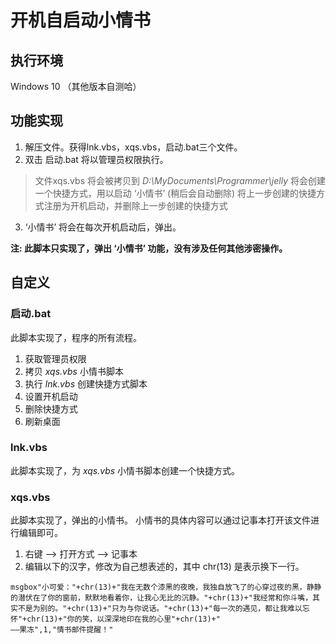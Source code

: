 # 开机自启动小情书

## 执行环境

Windows 10 （其他版本自测哈）

## 功能实现

1. 解压文件。获得lnk.vbs，xqs.vbs，启动.bat三个文件。
2. 双击 启动.bat 将以管理员权限执行。
> 文件xqs.vbs 将会被拷贝到 *D:\MyDocuments\Programmer\jelly* 
> 将会创建一个快捷方式，用以启动 ‘小情书’ (稍后会自动删除)
> 将上一步创建的快捷方式注册为开机启动，并删除上一步创建的快捷方式
3. ‘小情书’ 将会在每次开机启动后，弹出。

**注: 此脚本只实现了，弹出 ‘小情书’ 功能，没有涉及任何其他涉密操作。**

## 自定义

### 启动.bat

此脚本实现了，程序的所有流程。

1. 获取管理员权限
2. 拷贝 *xqs.vbs* 小情书脚本
3. 执行 *lnk.vbs* 创建快捷方式脚本
4. 设置开机启动
5. 删除快捷方式
6. 刷新桌面

### lnk.vbs

此脚本实现了，为 *xqs.vbs* 小情书脚本创建一个快捷方式。

### xqs.vbs

此脚本实现了，弹出的小情书。 小情书的具体内容可以通过记事本打开该文件进行编辑即可。

1. 右键 --> 打开方式 --> 记事本
2. 编辑以下的汉字，修改为自己想表述的，其中 chr(13) 是表示换下一行。

```vbs
msgbox"小可爱："+chr(13)+"我在无数个漆黑的夜晚，我独自放飞了的心穿过夜的黑，静静的潜伏在了你的窗前，默默地看着你，让我心无比的沉静。"+chr(13)+"我经常和你斗嘴，其实不是为别的。"+chr(13)+"只为与你说话。"+chr(13)+"每一次的遇见，都让我难以忘怀"+chr(13)+"你的笑，以深深地印在我的心里"+chr(13)+"                                                                                        ——果冻",1,"情书邮件提醒！"
```

